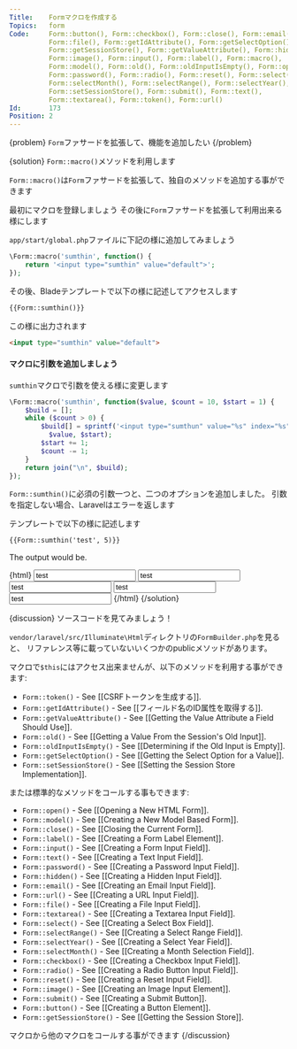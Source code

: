 ```yaml
---
Title:    Formマクロを作成する
Topics:   form
Code:     Form::button(), Form::checkbox(), Form::close(), Form::email(),
          Form::file(), Form::getIdAttribute(), Form::getSelectOption(),
          Form::getSessionStore(), Form::getValueAttribute(), Form::hidden(),
          Form::image(), Form::input(), Form::label(), Form::macro(),
          Form::model(), Form::old(), Form::oldInputIsEmpty(), Form::open(),
          Form::password(), Form::radio(), Form::reset(), Form::select(),
          Form::selectMonth(), Form::selectRange(), Form::selectYear(),
          Form::setSessionStore(), Form::submit(), Form::text(),
          Form::textarea(), Form::token(), Form::url()
Id:       173
Position: 2
---
```


{problem}
`Form`ファサードを拡張して、機能を追加したい
{/problem}

{solution}
`Form::macro()`メソッドを利用します

`Form::macro()`は`Form`ファサードを拡張して、独自のメソッドを追加する事ができます

最初にマクロを登録しましょう
その後に`Form`ファサードを拡張して利用出来る様にします

`app/start/global.php`ファイルに下記の様に追加してみましょう

```php
\Form::macro('sumthin', function() {
    return '<input type="sumthin" value="default">';
});
```

その後、Bladeテンプレートで以下の様に記述してアクセスします

```html
{{Form::sumthin()}}
```

この様に出力されます

```html
<input type="sumthin" value="default">
```

#### マクロに引数を追加しましょう

`sumthin`マクロで引数を使える様に変更します

```php
\Form::macro('sumthin', function($value, $count = 10, $start = 1) {
    $build = [];
    while ($count > 0) {
        $build[] = sprintf('<input type="sumthun" value="%s" index="%s">',
          $value, $start);
        $start += 1;
        $count -= 1;
    }
    return join("\n", $build);
});
```

`Form::sumthin()`に必須の引数一つと、二つのオプションを追加しました。
引数を指定しない場合、Laravelはエラーを返します

テンプレートで以下の様に記述します

```html
{{Form::sumthin('test', 5)}}
```

The output would be.

{html}
<input type="sumthin" value="test" index="1">
<input type="sumthin" value="test" index="2">
<input type="sumthin" value="test" index="3">
<input type="sumthin" value="test" index="4">
<input type="sumthin" value="test" index="5">
{/html}
{/solution}

{discussion}
ソースコードを見てみましょう！

`vendor/laravel/src/Illuminate\Html`ディレクトリの`FormBuilder.php`を見ると、
リファレンス等に載っていないいくつかのpublicメソッドがあります。

マクロで`$this`にはアクセス出来ませんが、以下のメソッドを利用する事ができます:

* `Form::token()` - See [[CSRFトークンを生成する]].
* `Form::getIdAttribute()` - See [[フィールド名のID属性を取得する]].
* `Form::getValueAttribute()` - See [[Getting the Value Attribute a Field Should Use]].
* `Form::old()` - See [[Getting a Value From the Session's Old Input]].
* `Form::oldInputIsEmpty()` - See [[Determining if the Old Input is Empty]].
* `Form::getSelectOption()` - See [[Getting the Select Option for a Value]].
* `Form::setSessionStore()` - See [[Setting the Session Store Implementation]].

または標準的なメソッドをコールする事もできます:

* `Form::open()` - See [[Opening a New HTML Form]].
* `Form::model()` - See [[Creating a New Model Based Form]].
* `Form::close()` - See [[Closing the Current Form]].
* `Form::label()` - See [[Creating a Form Label Element]].
* `Form::input()` - See [[Creating a Form Input Field]].
* `Form::text()` - See [[Creating a Text Input Field]].
* `Form::password()` - See [[Creating a Password Input Field]].
* `Form::hidden()` - See [[Creating a Hidden Input Field]].
* `Form::email()` - See [[Creating an Email Input Field]].
* `Form::url()` - See [[Creating a URL Input Field]].
* `Form::file()` - See [[Creating a File Input Field]].
* `Form::textarea()` - See [[Creating a Textarea Input Field]].
* `Form::select()` - See [[Creating a Select Box Field]].
* `Form::selectRange()` - See [[Creating a Select Range Field]].
* `Form::selectYear()` - See [[Creating a Select Year Field]].
* `Form::selectMonth()` - See [[Creating a Month Selection Field]].
* `Form::checkbox()` - See [[Creating a Checkbox Input Field]].
* `Form::radio()` - See [[Creating a Radio Button Input Field]].
* `Form::reset()` - See [[Creating a Reset Input Field]].
* `Form::image()` - See [[Creating an Image Input Element]].
* `Form::submit()` - See [[Creating a Submit Button]].
* `Form::button()` - See [[Creating a Button Element]].
* `Form::getSessionStore()` - See [[Getting the Session Store]].

マクロから他のマクロをコールする事ができます
{/discussion}
